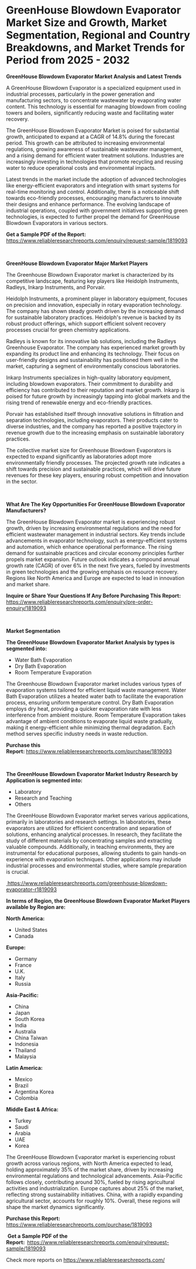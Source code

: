 <p><h1>GreenHouse Blowdown Evaporator Market Size and Growth, Market Segmentation, Regional and Country Breakdowns, and Market Trends for Period from 2025 -  2032</h1></p><p><strong>GreenHouse Blowdown Evaporator Market Analysis and Latest Trends</strong></p>
<p><p>A GreenHouse Blowdown Evaporator is a specialized equipment used in industrial processes, particularly in the power generation and manufacturing sectors, to concentrate wastewater by evaporating water content. This technology is essential for managing blowdown from cooling towers and boilers, significantly reducing waste and facilitating water recovery. </p><p>The GreenHouse Blowdown Evaporator Market is poised for substantial growth, anticipated to expand at a CAGR of 14.8% during the forecast period. This growth can be attributed to increasing environmental regulations, growing awareness of sustainable wastewater management, and a rising demand for efficient water treatment solutions. Industries are increasingly investing in technologies that promote recycling and reusing water to reduce operational costs and environmental impacts.</p><p>Latest trends in the market include the adoption of advanced technologies like energy-efficient evaporators and integration with smart systems for real-time monitoring and control. Additionally, there is a noticeable shift towards eco-friendly processes, encouraging manufacturers to innovate their designs and enhance performance. The evolving landscape of industrial operations, coupled with government initiatives supporting green technologies, is expected to further propel the demand for GreenHouse Blowdown Evaporators in various sectors.</p></p>
<p><strong>Get a Sample PDF of the Report:&nbsp;</strong> <a href="https://www.reliableresearchreports.com/enquiry/request-sample/1819093?utm_campaign=3253&utm_medium=2&utm_source=Github&utm_content=ia&utm_term=09042025&utm_id=greenhouse-blowdown-evaporator">https://www.reliableresearchreports.com/enquiry/request-sample/1819093</a></p>
<p>&nbsp;</p>
<p><strong>GreenHouse Blowdown Evaporator Major Market Players</strong></p>
<p><p>The Greenhouse Blowdown Evaporator market is characterized by its competitive landscape, featuring key players like Heidolph Instruments, Radleys, Inkarp Instruments, and Porvair. </p><p>Heidolph Instruments, a prominent player in laboratory equipment, focuses on precision and innovation, especially in rotary evaporation technology. The company has shown steady growth driven by the increasing demand for sustainable laboratory practices. Heidolph's revenue is backed by its robust product offerings, which support efficient solvent recovery processes crucial for green chemistry applications.</p><p>Radleys is known for its innovative lab solutions, including the Radleys Greenhouse Evaporator. The company has experienced market growth by expanding its product line and enhancing its technology. Their focus on user-friendly designs and sustainability has positioned them well in the market, capturing a segment of environmentally conscious laboratories.</p><p>Inkarp Instruments specializes in high-quality laboratory equipment, including blowdown evaporators. Their commitment to durability and efficiency has contributed to their reputation and market growth. Inkarp is poised for future growth by increasingly tapping into global markets and the rising trend of renewable energy and eco-friendly practices.</p><p>Porvair has established itself through innovative solutions in filtration and separation technologies, including evaporators. Their products cater to diverse industries, and the company has reported a positive trajectory in revenue growth due to the increasing emphasis on sustainable laboratory practices.</p><p>The collective market size for Greenhouse Blowdown Evaporators is expected to expand significantly as laboratories adopt more environmentally friendly processes. The projected growth rate indicates a shift towards precision and sustainable practices, which will drive future revenues for these key players, ensuring robust competition and innovation in the sector.</p></p>
<p>&nbsp;</p>
<p><strong>What Are The Key Opportunities For GreenHouse Blowdown Evaporator Manufacturers?</strong></p>
<p><p>The GreenHouse Blowdown Evaporator market is experiencing robust growth, driven by increasing environmental regulations and the need for efficient wastewater management in industrial sectors. Key trends include advancements in evaporator technology, such as energy-efficient systems and automation, which enhance operational performance. The rising demand for sustainable practices and circular economy principles further propels market expansion. Future outlook indicates a compound annual growth rate (CAGR) of over 6% in the next five years, fueled by investments in green technologies and the growing emphasis on resource recovery. Regions like North America and Europe are expected to lead in innovation and market share.</p></p>
<p><strong>Inquire or Share Your Questions If Any Before Purchasing This Report:</strong> <a href="https://www.reliableresearchreports.com/enquiry/pre-order-enquiry/1819093?utm_campaign=3253&utm_medium=2&utm_source=Github&utm_content=ia&utm_term=09042025&utm_id=greenhouse-blowdown-evaporator">https://www.reliableresearchreports.com/enquiry/pre-order-enquiry/1819093</a></p>
<p>&nbsp;</p>
<p><strong>Market Segmentation</strong></p>
<p><strong>The GreenHouse Blowdown Evaporator Market Analysis by types is segmented into:</strong></p>
<p><ul><li>Water Bath Evaporation</li><li>Dry Bath Evaporation</li><li>Room Temperature Evaporation</li></ul></p>
<p><p>The Greenhouse Blowdown Evaporator market includes various types of evaporation systems tailored for efficient liquid waste management. Water Bath Evaporation utilizes a heated water bath to facilitate the evaporation process, ensuring uniform temperature control. Dry Bath Evaporation employs dry heat, providing a quicker evaporation rate with less interference from ambient moisture. Room Temperature Evaporation takes advantage of ambient conditions to evaporate liquid waste gradually, making it energy-efficient while minimizing thermal degradation. Each method serves specific industry needs in waste reduction.</p></p>
<p><strong>Purchase this Report:&nbsp;</strong><a href="https://www.reliableresearchreports.com/purchase/1819093?utm_campaign=3253&utm_medium=2&utm_source=Github&utm_content=ia&utm_term=09042025&utm_id=greenhouse-blowdown-evaporator">https://www.reliableresearchreports.com/purchase/1819093</a></p>
<p>&nbsp;</p>
<p><strong>The GreenHouse Blowdown Evaporator Market Industry Research by Application is segmented into:</strong></p>
<p><ul><li>Laboratory</li><li>Research and Teaching</li><li>Others</li></ul></p>
<p><p>The GreenHouse Blowdown Evaporator market serves various applications, primarily in laboratories and research settings. In laboratories, these evaporators are utilized for efficient concentration and separation of solutions, enhancing analytical processes. In research, they facilitate the study of different materials by concentrating samples and extracting valuable compounds. Additionally, in teaching environments, they are instrumental for educational purposes, allowing students to gain hands-on experience with evaporation techniques. Other applications may include industrial processes and environmental studies, where sample preparation is crucial.</p></p>
<p><a href="https://www.reliableresearchreports.com/greenhouse-blowdown-evaporator-r1819093?utm_campaign=3253&utm_medium=2&utm_source=Github&utm_content=ia&utm_term=09042025&utm_id=greenhouse-blowdown-evaporator">&nbsp;https://www.reliableresearchreports.com/greenhouse-blowdown-evaporator-r1819093</a></p>
<p><strong>In terms of Region, the GreenHouse Blowdown Evaporator Market Players available by Region are:</strong></p>
<p>
    <p> <strong> North America: </strong>
        <ul>
            <li>United States</li>
            <li>Canada</li>
        </ul>
        </p> 
    <p> <strong> Europe: </strong>
        <ul>
            <li>Germany</li>
            <li>France</li>
            <li>U.K.</li>
            <li>Italy</li>
            <li>Russia</li>
        </ul>
        </p> 
    <p> <strong> Asia-Pacific: </strong>
        <ul>
            <li>China</li>
            <li>Japan</li>
            <li>South Korea</li>
            <li>India</li>
            <li>Australia</li>
            <li>China Taiwan</li>
            <li>Indonesia</li>
            <li>Thailand</li>
            <li>Malaysia</li>
        </ul>
        </p> 
    <p> <strong> Latin America: </strong>
        <ul>
            <li>Mexico</li>
            <li>Brazil</li>
            <li>Argentina Korea</li>
            <li>Colombia</li>
        </ul>
        </p> 
    <p> <strong> Middle East & Africa: </strong>
        <ul>
            <li>Turkey</li>
            <li>Saudi</li>
            <li>Arabia</li>
            <li>UAE</li>
            <li>Korea</li>
        </ul>
    </p>
    </p>
<p><p>The GreenHouse Blowdown Evaporator market is experiencing robust growth across various regions, with North America expected to lead, holding approximately 35% of the market share, driven by increasing environmental regulations and technological advancements. Asia-Pacific follows closely, contributing around 30%, fueled by rising agricultural activities and industrialization. Europe captures about 25% of the market, reflecting strong sustainability initiatives. China, with a rapidly expanding agricultural sector, accounts for roughly 10%. Overall, these regions will shape the market dynamics significantly.</p></p>
<p><strong>Purchase this Report: </strong><a href="https://www.reliableresearchreports.com/purchase/1819093?utm_campaign=3253&utm_medium=2&utm_source=Github&utm_content=ia&utm_term=09042025&utm_id=greenhouse-blowdown-evaporator">https://www.reliableresearchreports.com/purchase/1819093</a></p>
<p>&nbsp;<strong>Get a Sample PDF of the Report:&nbsp;&nbsp;</strong><a href="https://www.reliableresearchreports.com/enquiry/request-sample/1819093?utm_campaign=3253&utm_medium=2&utm_source=Github&utm_content=ia&utm_term=09042025&utm_id=greenhouse-blowdown-evaporator">https://www.reliableresearchreports.com/enquiry/request-sample/1819093</a></p>
<p><strong></strong></p>
<p>Check more reports on <a href="https://www.reliableresearchreports.com/?utm_campaign=3253&utm_medium=2&utm_source=Github&utm_content=ia&utm_term=09042025&utm_id=greenhouse-blowdown-evaporator">https://www.reliableresearchreports.com/</a></p>